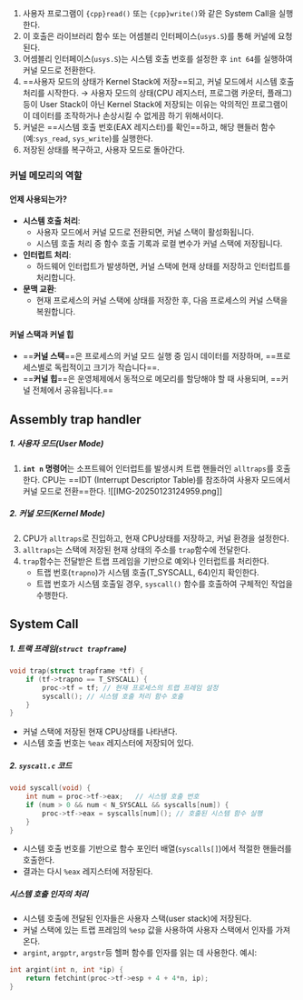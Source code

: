 1. 사용자 프로그램이 `{cpp}read()` 또는 `{cpp}write()`와 같은 System Call을 실행한다. 
2. 이 호출은 라이브러리 함수 또는 어셈블리 인터페이스(`usys.S`)를 통해 커널에 요청된다.
3. 어셈블리 인터페이스(`usys.S`)는 시스템 호출 번호를 설정한 후 `int 64`를 실행하여 커널 모드로 전환한다. 
4. ==사용자 모드의 상태가 Kernel Stack에 저장==되고, 커널 모드에서 시스템 호출 처리를 시작한다. 
   →  사용자 모드의 상태(CPU 레지스터, 프로그램 카운터, 플래그) 등이 User Stack이 아닌 Kernel Stack에 저장되는 이유는 악의적인 프로그램이 이 데이터를 조작하거나 손상시킬 수 없게끔 하기 위해서이다. 
5. 커널은 ==시스템 호출 번호(EAX 레지스터)를 확인==하고, 해당 핸들러 함수(예:`sys_read`, `sys_write`)를 실행한다. 
6. 저장된 상태를 복구하고, 사용자 모드로 돌아간다. 

### 커널 메모리의 역할
#### **언제 사용되는가?**
- **시스템 호출 처리**:
    - 사용자 모드에서 커널 모드로 전환되면, 커널 스택이 활성화됩니다.
    - 시스템 호출 처리 중 함수 호출 기록과 로컬 변수가 커널 스택에 저장됩니다.
- **인터럽트 처리**:
    - 하드웨어 인터럽트가 발생하면, 커널 스택에 현재 상태를 저장하고 인터럽트를 처리합니다.
- **문맥 교환**:
    - 현재 프로세스의 커널 스택에 상태를 저장한 후, 다음 프로세스의 커널 스택을 복원합니다.
#### 커널 스택과 커널 힙
- ==**커널 스택**==은 프로세스의 커널 모드 실행 중 임시 데이터를 저장하며, ==프로세스별로 독립적이고 크기가 작습니다==.
- ==**커널 힙**==은 운영체제에서 동적으로 메모리를 할당해야 할 때 사용되며, ==커널 전체에서 공유됩니다.==


## Assembly trap handler
##### 1. 사용자 모드(User Mode)
1. **`int n` 명령어**는 소프트웨어 인터럽트를 발생시켜 트랩 핸들러인 `alltraps`를 호출한다. CPU는 ==IDT (Interrupt Descriptor Table)를 참조하여 사용자 모드에서 커널 모드로 전환==한다.  ![[IMG-20250123124959.png]]
##### 2. 커널 모드(Kernel Mode)
2. CPU가 `alltraps`로 진입하고, 현재 CPU상태를 저장하고, 커널 환경을 설정한다. 
3. `alltraps`는 스택에 저장된 현재 상태의 주소를 `trap`함수에 전달한다. 
4. `trap`함수는 전달받은 트랩 프레임을 기반으로 예외나 인터럽트를 처리한다. 
   - 트랩 번호(`trapno`)가 시스템 호출(T_SYSCALL, 64)인지 확인한다. 
   - 트랩 번호가 시스템 호출일 경우, `syscall()` 함수를 호출하여 구체적인 작업을 수행한다. 
## System Call
##### 1. 트랙 프레임(`struct trapframe`)
```cpp
void trap(struct trapframe *tf) { 
	if (tf->trapno == T_SYSCALL) { 
		proc->tf = tf; // 현재 프로세스의 트랩 프레임 설정 
		syscall(); // 시스템 호출 처리 함수 호출 
	} 
}
```
- 커널 스택에 저장된 현재 CPU상태를 나타낸다. 
- 시스템 호출 번호는 `%eax` 레지스터에 저장되어 있다. 
##### 2. `syscall.c` 코드
```cpp
void syscall(void) {
    int num = proc->tf->eax;   // 시스템 호출 번호
    if (num > 0 && num < N_SYSCALL && syscalls[num]) {
        proc->tf->eax = syscalls[num](); // 호출된 시스템 함수 실행
    }
}
```
- 시스템 호출 번호를 기반으로 함수 포인터 배열(`syscalls[]`)에서 적절한 핸들러를 호출한다. 
- 결과는 다시 `%eax` 레지스터에 저장된다. 
##### 시스템 호출 인자의 처리
- 시스템 호출에 전달된 인자들은 사용자 스택(user stack)에 저장된다. 
- 커널 스택에 있는 트랩 프레임의 `%esp` 값을 사용하여 사용자 스택에서 인자를 가져온다. 
- `argint`, `argptr`, `argstr`등 헬퍼 함수를 인자를 읽는 데 사용한다. 
	예시: 
```cpp
int argint(int n, int *ip) {
    return fetchint(proc->tf->esp + 4 + 4*n, ip);
}
```
